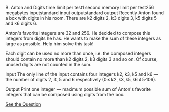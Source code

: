 B. Anton and Digits
time limit per test1 second
memory limit per test256 megabytes
inputstandard input
outputstandard output
Recently Anton found a box with digits in his room. There are k2 digits 2, k3 digits 3, k5 digits 5 and k6 digits 6.

Anton's favorite integers are 32 and 256. He decided to compose this integers from digits he has. He wants to make the sum of these integers as large as possible. Help him solve this task!

Each digit can be used no more than once, i.e. the composed integers should contain no more than k2 digits 2, k3 digits 3 and so on. Of course, unused digits are not counted in the sum.

Input
The only line of the input contains four integers k2, k3, k5 and k6 — the number of digits 2, 3, 5 and 6 respectively (0 ≤ k2, k3, k5, k6 ≤ 5·106).

Output
Print one integer — maximum possible sum of Anton's favorite integers that can be composed using digits from the box.


[See the Question](https://codeforces.com/problemset/problem/1374/C)